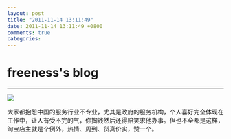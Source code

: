 ```yaml
---
layout: post
title: "2011-11-14 13:11:49"
date: 2011-11-14 13:11:49 +0800
comments: true
categories: 
---
```


# freeness's blog

----------

![](http://okqmqrbgo.bkt.clouddn.com/201111141311491.jpg)

>
大家都抱怨中国的服务行业不专业，尤其是政府的服务机构，个人喜好完全体现在工作中，让人有受不完的气，你掏钱然后还得赔笑求他办事。但也不全都是这样，淘宝店主就是个例外，热情、周到、货真价实，赞一个。